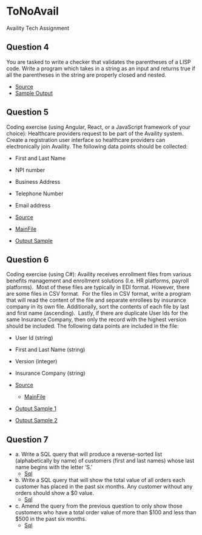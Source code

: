 # ToNoAvail

Availity Tech Assignment

## Question 4

You are tasked to write a checker that validates the parentheses of a LISP
code. Write a program which takes in a string as an input and returns true if all the parentheses in the
string are properly closed and nested.

- [Source](https://github.com/ImaginaryDevelopment/ToNoAvail/blob/master/src/xorsize/Parens.cs)
- [Sample Output](https://github.com/ImaginaryDevelopment/ToNoAvail/blob/master/outputs/ParensOutput.JPG)

## Question 5

Coding exercise (using Angular, React, or a JavaScript framework of your choice): Healthcare providers
request to be part of the Availity system. Create a registration user interface so healthcare providers can
electronically join Availity. The following data points should be collected:

- First and Last Name
- NPI number
- Business Address
- Telephone Number
- Email address

- [Source](https://github.com/ImaginaryDevelopment/ToNoAvail/tree/master/src/iwantmymvc)
- [MainFile](https://github.com/ImaginaryDevelopment/ToNoAvail/blob/master/src/iwantmymvc/ClientApp/src/components/Registration.js)
- [Output Sample](https://github.com/ImaginaryDevelopment/ToNoAvail/blob/master/outputs/Registration.JPG)

## Question 6

Coding exercise (using C#): Availity receives enrollment files from various benefits management and
enrollment solutions (I.e. HR platforms, payroll platforms).  Most of these files are typically in EDI format.
However, there are some files in CSV format.  For the files in CSV format, write a program that will read
the content of the file and separate enrollees by insurance company in its own file. Additionally, sort the
contents of each file by last and first name (ascending).  Lastly, if there are duplicate User Ids for the
same Insurance Company, then only the record with the highest version should be included. The
following data points are included in the file:

- User Id (string)
- First and Last Name (string)
- Version (integer)
- Insurance Company (string)

- [Source](https://github.com/ImaginaryDevelopment/ToNoAvail/tree/master/src/xorsize)
  - [MainFile](https://github.com/ImaginaryDevelopment/ToNoAvail/blob/master/src/xorsize/HealthCsv.cs)
- [Output Sample 1](https://github.com/ImaginaryDevelopment/ToNoAvail/blob/master/outputs/DedupeOutput.JPG)
- [Output Sample 2](https://github.com/ImaginaryDevelopment/ToNoAvail/blob/master/outputs/Sorted.JPG)

## Question 7

- a. Write a SQL query that will produce a reverse-sorted list (alphabetically by name) of customers (first and last names) whose last name begins with the letter ‘S.’
  - [Sql](https://github.com/ImaginaryDevelopment/ToNoAvail/blob/master/outputs/sql-a.sql)
- b. Write a SQL query that will show the total value of all orders each customer has placed in the past six months. Any customer without any orders should show a $0 value.
  - [Sql](https://github.com/ImaginaryDevelopment/ToNoAvail/blob/master/outputs/sql-b.sql)
- c. Amend the query from the previous question to only show those customers who have a total order
value of more than $100 and less than $500 in the past six months.
  - [Sql](https://github.com/ImaginaryDevelopment/ToNoAvail/blob/master/outputs/sql-c.sql)